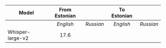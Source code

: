 | Model             | From Estonian              || To Estonian      ||
|-------------------|:---------------:|:---------:|:-------------:|:---------:|
|                   | *English*       | *Russian* | *English*     | *Russian* |
|Whisper-large-v2   |       17.6    |         |             |         |
